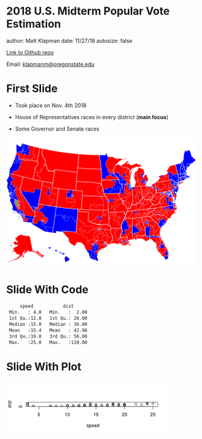 2018 U.S. Midterm Popular Vote Estimation
========================================================
author: Matt Klapman 
date: 11/27/18
autosize: false

[Link to Github repo](https://github.com/ST541-Fall2018/mklapman-project-elections)

Email: klapmanm@oregonstate.edu



First Slide
========================================================

- Took place on Nov. 4th 2018

- House of Representatives races in every district (**main focus**)

- Some Governor and Senate races

![Current Results](us_map.PNG)


Slide With Code
========================================================


```
     speed           dist       
 Min.   : 4.0   Min.   :  2.00  
 1st Qu.:12.0   1st Qu.: 26.00  
 Median :15.0   Median : 36.00  
 Mean   :15.4   Mean   : 42.98  
 3rd Qu.:19.0   3rd Qu.: 56.00  
 Max.   :25.0   Max.   :120.00  
```

Slide With Plot
========================================================

![plot of chunk unnamed-chunk-2](presentation2-figure/unnamed-chunk-2-1.png)
